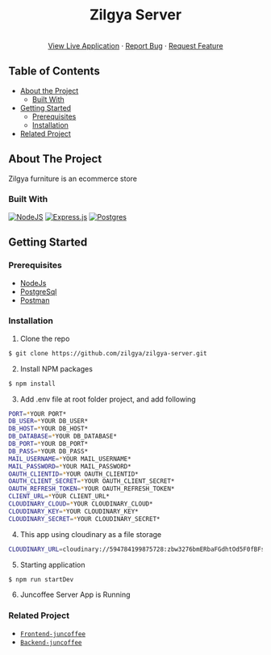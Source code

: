 <p align="center">

  <h1 align="center">Zilgya Server</h1>

  <p align="center">
    <br />
    <a href="#">View Live Application</a>
    ·
    <a href="#">Report Bug</a>
    ·
    <a href="#">Request Feature</a>
  </p>
</p>

## Table of Contents

- [About the Project](#about-the-project)
  - [Built With](#built-with)
- [Getting Started](#getting-started)
  - [Prerequisites](#prerequisites)
  - [Installation](#installation)
- [Related Project](#related-project)

## About The Project

Zilgya furniture is an ecommerce store

### Built With

[![NodeJS](https://img.shields.io/badge/node.js-6DA55F?style=for-the-badge&logo=node.js&logoColor=white)](https://nodejs.org/en/)
[![Express.js](https://img.shields.io/badge/express.js-%23404d59.svg?style=for-the-badge&logo=express&logoColor=%2361DAFB)](https://expressjs.com/)
[![Postgres](https://img.shields.io/badge/postgres-%23316192.svg?style=for-the-badge&logo=postgresql&logoColor=white)](https://www.postgresql.org/)
<br>

## Getting Started

### Prerequisites

- [NodeJs](https://nodejs.org/)
- [PostgreSql](https://www.postgresql.org/)
- [Postman](https://www.postman.com/)

### Installation

1. Clone the repo

```sh
$ git clone https://github.com/zilgya/zilgya-server.git
```

2. Install NPM packages

```sh
$ npm install
```

3. Add .env file at root folder project, and add following

```sh
PORT=*YOUR PORT*
DB_USER=*YOUR DB_USER*
DB_HOST=*YOUR DB_HOST*
DB_DATABASE=*YOUR DB_DATABASE*
DB_PORT=*YOUR DB_PORT*
DB_PASS=*YOUR DB_PASS*
MAIL_USERNAME=*YOUR MAIL_USERNAME*
MAIL_PASSWORD=*YOUR MAIL_PASSWORD*
OAUTH_CLIENTID=*YOUR OAUTH_CLIENTID*
OAUTH_CLIENT_SECRET=*YOUR OAUTH_CLIENT_SECRET*
OAUTH_REFRESH_TOKEN=*YOUR OAUTH_REFRESH_TOKEN*
CLIENT_URL=*YOUR CLIENT_URL*
CLOUDINARY_CLOUD=*YOUR CLOUDINARY_CLOUD*
CLOUDINARY_KEY=*YOUR CLOUDINARY_KEY*
CLOUDINARY_SECRET=*YOUR CLOUDINARY_SECRET*
```

4. This app using cloudinary as a file storage

```sh
CLOUDINARY_URL=cloudinary://594784199875728:zbw3276bmERbaFGdhtOd5F0fBFs@zilgya-project
```

5. Starting application

```sh
$ npm run startDev
```

6. Juncoffee Server App is Running

### Related Project

- [`Frontend-juncoffee`](https://github.com/achmadrasidi/juncoffee-client)
- [`Backend-juncoffee`](https://github.com/achmadrasidi/juncoffee-server)
